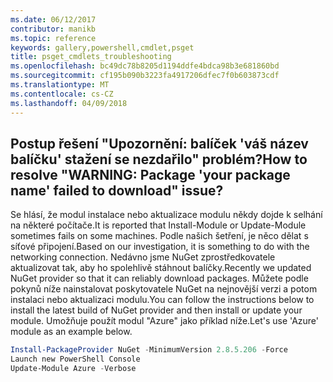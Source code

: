 ```yaml
---
ms.date: 06/12/2017
contributor: manikb
ms.topic: reference
keywords: gallery,powershell,cmdlet,psget
title: psget_cmdlets_troubleshooting
ms.openlocfilehash: bc49dc78b8205d1194ddfe4bdca98b3e681860bd
ms.sourcegitcommit: cf195b090b3223fa4917206dfec7f0b603873cdf
ms.translationtype: MT
ms.contentlocale: cs-CZ
ms.lasthandoff: 04/09/2018
---
```

## <a name="how-to-resolve-warning-package-your-package-name-failed-to-download-issue"></a><span data-ttu-id="850df-103">Postup řešení "Upozornění: balíček 'váš název balíčku' stažení se nezdařilo" problém?</span><span class="sxs-lookup"><span data-stu-id="850df-103">How to resolve "WARNING: Package 'your package name' failed to download" issue?</span></span>




<span data-ttu-id="850df-104">Se hlásí, že modul instalace nebo aktualizace modulu někdy dojde k selhání na některé počítače.</span><span class="sxs-lookup"><span data-stu-id="850df-104">It is reported that Install-Module or Update-Module sometimes fails on some machines.</span></span>
<span data-ttu-id="850df-105">Podle našich šetření, je něco dělat s síťové připojení.</span><span class="sxs-lookup"><span data-stu-id="850df-105">Based on our investigation, it is something to do with the networking connection.</span></span>
<span data-ttu-id="850df-106">Nedávno jsme NuGet zprostředkovatele aktualizovat tak, aby ho spolehlivě stáhnout balíčky.</span><span class="sxs-lookup"><span data-stu-id="850df-106">Recently we updated NuGet provider so that it can reliably download packages.</span></span>
<span data-ttu-id="850df-107">Můžete podle pokynů níže nainstalovat poskytovatele NuGet na nejnovější verzi a potom instalaci nebo aktualizaci modulu.</span><span class="sxs-lookup"><span data-stu-id="850df-107">You can follow the instructions below to install the latest build of NuGet provider and then install or update your module.</span></span>
<span data-ttu-id="850df-108">Umožňuje použít modul "Azure" jako příklad níže.</span><span class="sxs-lookup"><span data-stu-id="850df-108">Let's use 'Azure' module as an example below.</span></span>

```powershell
Install-PackageProvider NuGet -MinimumVersion 2.8.5.206 -Force
Launch new PowerShell Console
Update-Module Azure -Verbose
```